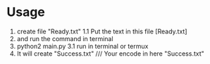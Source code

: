 # Usage #
1. create file "Ready.txt"
1.1 Put the text in this file [Ready.txt]
2. and run the command in terminal
3. python2 main.py 
3.1 run in terminal or termux
4. It will create "Success.txt"
/// Your encode in here "Success.txt"
